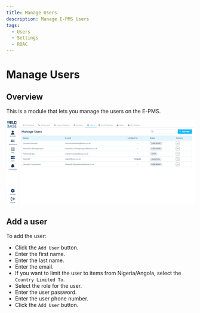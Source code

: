 ```yaml
---
title: Manage Users
description: Manage E-PMS Users
tags:
  - Users
  - Settings
  - RBAC
---
```


# Manage Users

## Overview

This is a module that lets you manage the users on the E-PMS.

![Manage Users](./images/manage-users.png)

## Add a user

To add the user:

- Click the `Add User` button.
- Enter the first name.
- Enter the last name.
- Enter the email.
- If you want to limit the user to items from Nigeria/Angola, select the `Country Limited To`.
- Select the role for the user.
- Enter the user password.
- Enter the user phone number.
- Click the `Add User` button.
